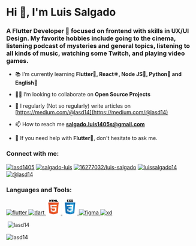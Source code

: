 <h1 align="left">Hi 👻, I'm Luis Salgado</h1>
<h3 align="left">A Flutter Developer 💙 focused on frontend with skills in UX/UI Design. My favorite hobbies include going to the cinema, listening podcast of mysteries and general topics, listening to all kinds of music, watching some Twitch, and playing video games.</h3>

- 📚 I’m currently learning **Flutter💙, React⚛, Node JS💚, Python🐍 and English📖**

- 🤝🏻 I’m looking to collaborate on **Open Source Projects**

- 📝 I regularly (Not so regularly) write articles on [https://medium.com/@lasd14](https://medium.com/@lasd14)

- 📫 How to reach me **salgado.luis1405s@gmail.com**

- 💬 If you need help with **Flutter💙**, don't hesitate to ask me.

<h3 align="left">Connect with me:</h3>
<p align="left">
<a href="https://twitter.com/lasd1405" target="blank"><img align="center" src="https://raw.githubusercontent.com/rahuldkjain/github-profile-readme-generator/master/src/images/icons/Social/twitter.svg" alt="lasd1405" height="30" width="40" /></a>
<a href="https://linkedin.com/in/salgado-luis" target="blank"><img align="center" src="https://raw.githubusercontent.com/rahuldkjain/github-profile-readme-generator/master/src/images/icons/Social/linked-in-alt.svg" alt="salgado-luis" height="30" width="40" /></a>
<a href="https://stackoverflow.com/users/16277032/luis-salgado" target="blank"><img align="center" src="https://raw.githubusercontent.com/rahuldkjain/github-profile-readme-generator/master/src/images/icons/Social/stack-overflow.svg" alt="16277032/luis-salgado" height="30" width="40" /></a>
<a href="https://www.behance.net/luissalgado14" target="blank"><img align="center" src="https://raw.githubusercontent.com/rahuldkjain/github-profile-readme-generator/master/src/images/icons/Social/behance.svg" alt="luissalgado14" height="30" width="40" /></a>
<a href="https://medium.com/@lasd14" target="blank"><img align="center" src="https://raw.githubusercontent.com/rahuldkjain/github-profile-readme-generator/master/src/images/icons/Social/medium.svg" alt="@lasd14" height="30" width="40" /></a>
</p>

<h3 align="left">Languages and Tools:</h3>
<p align="left"> <a href="https://flutter.dev" target="_blank" rel="noreferrer"> <img src="https://www.vectorlogo.zone/logos/flutterio/flutterio-icon.svg" alt="flutter" width="40" height="40"/> </a> <a href="https://dart.dev" target="_blank" rel="noreferrer"> <img src="https://www.vectorlogo.zone/logos/dartlang/dartlang-icon.svg" alt="dart" width="40" height="40"/> </a> <a href="https://www.w3.org/html/" target="_blank" rel="noreferrer"> <img src="https://raw.githubusercontent.com/devicons/devicon/master/icons/html5/html5-original-wordmark.svg" alt="html5" width="40" height="40"/> </a> <a href="https://www.w3schools.com/css/" target="_blank" rel="noreferrer"> <img src="https://raw.githubusercontent.com/devicons/devicon/master/icons/css3/css3-original-wordmark.svg" alt="css3" width="40" height="40"/> </a>  <a href="https://www.figma.com/" target="_blank" rel="noreferrer"> <img src="https://www.vectorlogo.zone/logos/figma/figma-icon.svg" alt="figma" width="40" height="40"/> </a> <a href="https://www.adobe.com/products/xd.html" target="_blank" rel="noreferrer"> <img src="https://cdn.worldvectorlogo.com/logos/adobe-xd.svg" alt="xd" width="40" height="40"/> </a> </p>

<p>&nbsp;<img align="center" src="https://github-readme-stats.vercel.app/api?username=lasd14&show_icons=true&locale=en" alt="lasd14" /></p>

<p><img align="center" src="https://github-readme-streak-stats.herokuapp.com/?user=lasd14&" alt="lasd14" /></p>

